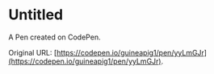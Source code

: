 # Untitled

A Pen created on CodePen.

Original URL: [https://codepen.io/guineapig1/pen/yyLmGJr](https://codepen.io/guineapig1/pen/yyLmGJr).

